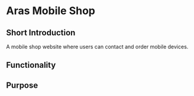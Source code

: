 # Aras Mobile Shop 
## Short Introduction 
A mobile shop website where users can contact and order mobile devices. 

## Functionality 

## Purpose 
